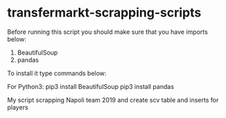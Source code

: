 # transfermarkt-scrapping-scripts

Before running this script you should make sure that you have imports below:

1) BeautifulSoup
2) pandas

To install it type commands below:

For Python3:
pip3 install BeautifulSoup
pip3 install pandas


My script scrapping Napoli team 2019 and create scv table and inserts for players